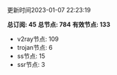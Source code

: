 更新时间2023-01-07 22:23:19

**总订阅: 45**
**总节点: 784**
**有效节点: 133**
- v2ray节点: 109
- trojan节点: 6
- ss节点: 15
- ssr节点: 3
